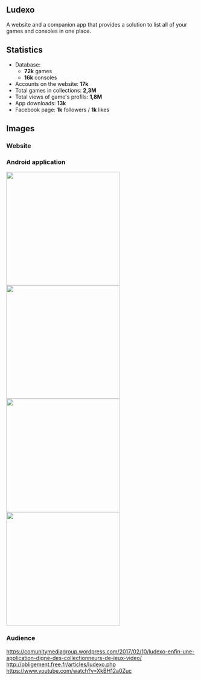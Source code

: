## Ludexo

A website and a companion app that provides a solution to list all of your games and consoles in one place.

## Statistics
- Database:
  - __72k__ games
  - __16k__ consoles
- Accounts on the website: __17k__
- Total games in collections: __2,3M__
- Total views of game's profils: __1,8M__
- App downloads: __13k__
- Facebook page: __1k__ followers / __1k__ likes

## Images

### Website


### Android application

<img src="https://github.com/thomaspoulainconsulting/Ludexo/assets/423951/b9aed71b-f618-4845-87b3-ba1da428a281" width="300">

<img src="https://github.com/thomaspoulainconsulting/Ludexo/assets/423951/247917a6-22ca-4587-88c1-26b9d565a872" width="300">

<img src="https://github.com/thomaspoulainconsulting/Ludexo/assets/423951/e9b6b45d-d827-4a13-9af9-91421f4663f7" width="300">

<img src="https://github.com/thomaspoulainconsulting/Ludexo/assets/423951/db8e5c3a-b927-4b66-8d55-1a2c643b3536" width="300">

### Audience
https://comunitymediagroup.wordpress.com/2017/02/10/ludexo-enfin-une-application-digne-des-collectionneurs-de-jeux-video/
http://obligement.free.fr/articles/ludexo.php
https://www.youtube.com/watch?v=XkBH12a0Zuc
